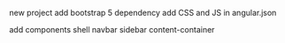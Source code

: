 new project
add bootstrap 5 dependency
add CSS and JS in angular.json

add components
    shell
        navbar
        sidebar
        content-container
